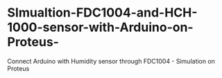 # SImualtion-FDC1004-and-HCH-1000-sensor-with-Arduino-on-Proteus-
Connect Arduino with Humidity sensor through FDC1004 - Simulation on Proteus  
